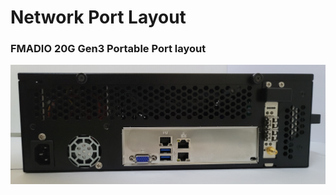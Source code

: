 # Network Port Layout

### FMADIO 20G Gen3 Portable Port layout

![](.gitbook/assets/image%20%2879%29.png)



